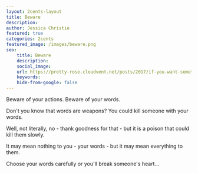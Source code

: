 ```yaml
---
layout: 2cents-layout
title: Beware
description: 
author: Jessica Christie
featured: true
categories: 2cents
featured_image: /images/beware.png
seo:
    title: Beware
    description:
    social_image:
    url: https://pretty-rose.cloudvent.net/posts/2017/if-you-want-something
    keywords:
    hide-from-google: false
---
```

Beware of your actions. Beware of your words.

Don't you know that words are weapons? You could kill someone with your words.

Well, not literally, no - thank goodness for that - but it is a poison that could kill them slowly.

It may mean nothing to you - your words - but it may mean everything to them.

Choose your words carefully or you'll break someone's heart...

&nbsp;
